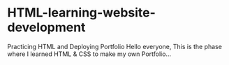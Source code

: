 # HTML-learning-website-development
Practicing HTML and Deploying Portfolio
Hello everyone, This is the phase where I learned HTML & CSS to make my own Portfolio...

